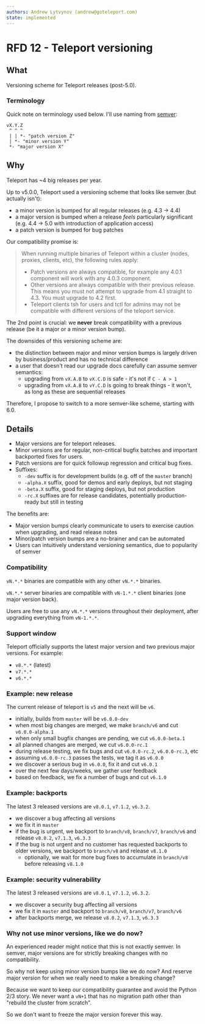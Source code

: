 ```yaml
---
authors: Andrew Lytvynov (andrew@goteleport.com)
state: implemented
---
```


# RFD 12 - Teleport versioning

## What

Versioning scheme for Teleport releases (post-5.0).

### Terminology

Quick note on terminology used below. I'll use naming from
[semver](https://semver.org):

```
vX.Y.Z
 ^ ^ ^
 | | *- "patch version Z"
 | *- "minor version Y"
 *- "major version X"
```

## Why

Teleport has ~4 big releases per year.

Up to v5.0.0, Teleport used a versioning scheme that looks like semver (but
actually isn't):
- a minor version is bumped for all regular releases (e.g. 4.3 -> 4.4)
- a major version is bumped when a release _feels_ particularly significant
  (e.g. 4.4 -> 5.0 with introduction of application access)
- a patch version is bumped for bug patches

Our compatibility promise is:

> When running multiple binaries of Teleport within a cluster (nodes, proxies, clients, etc), the following rules apply:
>
> * Patch versions are always compatible, for example any 4.0.1 component will work with any 4.0.3 component.
> * Other versions are always compatible with their previous release. This means you must not attempt to upgrade from 4.1 straight to 4.3. You must upgrade to 4.2 first.
> * Teleport clients tsh for users and tctl for admins may not be compatible with different versions of the teleport service.

The 2nd point is crucial: we **never** break compatibility with a previous
release (be it a major or a minor version bump).

The downsides of this versioning scheme are:
- the distinction between major and minor version bumps is largely driven by
  business/product and has no technical difference
- a user that doesn't read our upgrade docs carefully can assume semver
  semantics:
  - upgrading from `vX.A.B` to `vX.C.D` is safe - it's not if `C - A > 1`
  - upgrading from `vX.A.B` to `vY.C.D` is going to break things - it won't, as
    long as these are sequential releases

Therefore, I propose to switch to a more semver-like scheme, starting with 6.0.

## Details

- Major versions are for teleport releases.
- Minor versions are for regular, non-critical bugfix batches and important
  backported fixes for users.
- Patch versions are for quick followup regression and critical bug fixes.
- Suffixes:
  - `-dev` suffix is for development builds (e.g. off of the `master` branch)
  - `-alpha.X` suffix, good for demos and early deploys, but not staging
  - `-beta.X` suffix, good for staging deploys, but not production
  - `-rc.X` suffixes are for release candidates, potentially production-ready
    but still in testing

The benefits are:
- Major version bumps clearly communicate to users to exercise caution when
  upgrading, and read release notes
- Minor/patch version bumps are a no-brainer and can be automated
- Users can intuitively understand versioning semantics, due to popularity of
  semver

### Compatibility

`vN.*.*` binaries are compatible with any other `vN.*.*` binaries.

`vN.*.*` server binaries are compatible with `vN-1.*.*` client binaries (one
major version back).

Users are free to use any `vN.*.*` versions throughout their deployment, after
upgrading everything from `vN-1.*.*`.

### Support window

Teleport officially supports the latest major version and two previous major
versions. For example:
- `v8.*.*` (latest)
- `v7.*.*`
- `v6.*.*`

### Example: new release

The current release of teleport is `v5` and the next will be `v6`.

- initially, builds from `master` will be `v6.0.0-dev`
- when most big changes are merged, we make `branch/v6` and cut `v6.0.0-alpha.1`
- when only small bugfix changes are pending, we cut `v6.0.0-beta.1`
- all planned changes are merged, we cut `v6.0.0-rc.1`
- during release testing, we fix bugs and cut `v6.0.0-rc.2`, `v6.0.0-rc.3`, etc
- assuming `v6.0.0-rc.3` passes the tests, we tag it as `v6.0.0`
- we discover a serious bug in `v6.0.0`, fix it and cut `v6.0.1`
- over the next few days/weeks, we gather user feedback
- based on feedback, we fix a number of bugs and cut `v6.1.0`

### Example: backports

The latest 3 released versions are `v8.0.1`, `v7.1.2`, `v6.3.2`.

- we discover a bug affecting all versions
- we fix it in `master`
- if the bug is urgent, we backport to `branch/v8`, `branch/v7`, `branch/v6`
  and release `v8.0.2`, `v7.1.3`, `v6.3.3`
- if the bug is not urgent and no customer has requested backports to older
  versions, we backport to `branch/v8` and release `v8.1.0`
  - optionally, we wait for more bug fixes to accumulate in `branch/v8` before
    releasing `v8.1.0`

### Example: security vulnerability

The latest 3 released versions are `v8.0.1`, `v7.1.2`, `v6.3.2`.

- we discover a security bug affecting all versions
- we fix it in `master` and backport to `branch/v8`, `branch/v7`, `branch/v6`
- after backports merge, we release `v8.0.2`, `v7.1.3`, `v6.3.3`

### Why not use minor versions, like we do now?

An experienced reader might notice that this is not exactly semver. In semver,
major versions are for strictly breaking changes with no compatibility.

So why not keep using minor version bumps like we do now? And reserve major
version for when we really need to make a breaking change?

Because we want to keep our compatibility guarantee and avoid the Python 2/3
story. We never want a `vN+1` that has no migration path other than "rebuild
the cluster from scratch".

So we don't want to freeze the major version forever this way.
